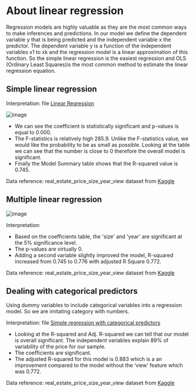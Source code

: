 # About linear regression

Regression models are highly valuable as they are the most common ways to make inferences and predictions.
In our model we define the dependent variable y that is being predicted and the independent variable x the predictor.
The dependent variable y is a function of the independent variables x1 to xk and the regression model is a linear approximation of this function. 
So the simple linear regression is the easiest regression and OLS (Ordinary Least Squares)is the most common method to estimate the linear regression equation.

## Simple linear regression

Interpretation:
file [Linear Regression](https://github.com/IwonaV/About-linear-regression/blob/main/Projects%20-%20Linear%20Regressions.ipynb)

![image](https://user-images.githubusercontent.com/85560182/164673647-68e29eed-207e-4d34-bd0c-337bdd43771f.png)

- We can see the coefficient is statistically significant and p-values is equal to 0.000.
- The F-statistics is relatively high 285.9. Unlike the F-statistics value, we would like the probability to be as small as possible. Looking at the table we can see that the number is close to 0 therefore the overall model is significant. 
- Finally the Model Summary table shows that the R-squared value is 0.745.

Data reference:
real_estate_price_size_year_view dataset from [Kaggle](https://www.kaggle.com/gauravduttakiit/real-estate-price)

## Multiple linear regression 

![image](https://user-images.githubusercontent.com/85560182/164673434-678e90d0-f87d-4e0e-9f32-d33400733437.png)

Interpretation:
- Based on the coefficients table, the 'size' and 'year' are significant at the 5% significance level. 
- The p-values are virtually 0. 
- Adding a second variable slightly improved the model, R-squared increased from 0.745 to 0.776 with adjusted R Square 0.772.
 
Data reference:
real_estate_price_size_year_view dataset from [Kaggle](https://www.kaggle.com/gauravduttakiit/real-estate-price)

## Dealing with categorical predictors 
Using dummy variables to include categorical variables into a regression model. So we are imitating category with numbers.

Interpretation: 
file [Simple regression with categorical predictors](https://github.com/IwonaV/About-regression/blob/main/Simple%20regression%20with%20categorical%20predictors.ipynb)
- Looking at the R-squared and Adj. R-squared we can tell that our model is overall significant. The independent variables explain 89% of variability of the price for our sample.
- The coefficients are significant. 
- The adjusted R-squared for this model is 0.883 which is a an improvement compared to the model without the ‘view’ feature which was 0.772. 

Data reference:
real_estate_price_size_year_view dataset from [Kaggle](https://www.kaggle.com/gauravduttakiit/real-estate-price)
